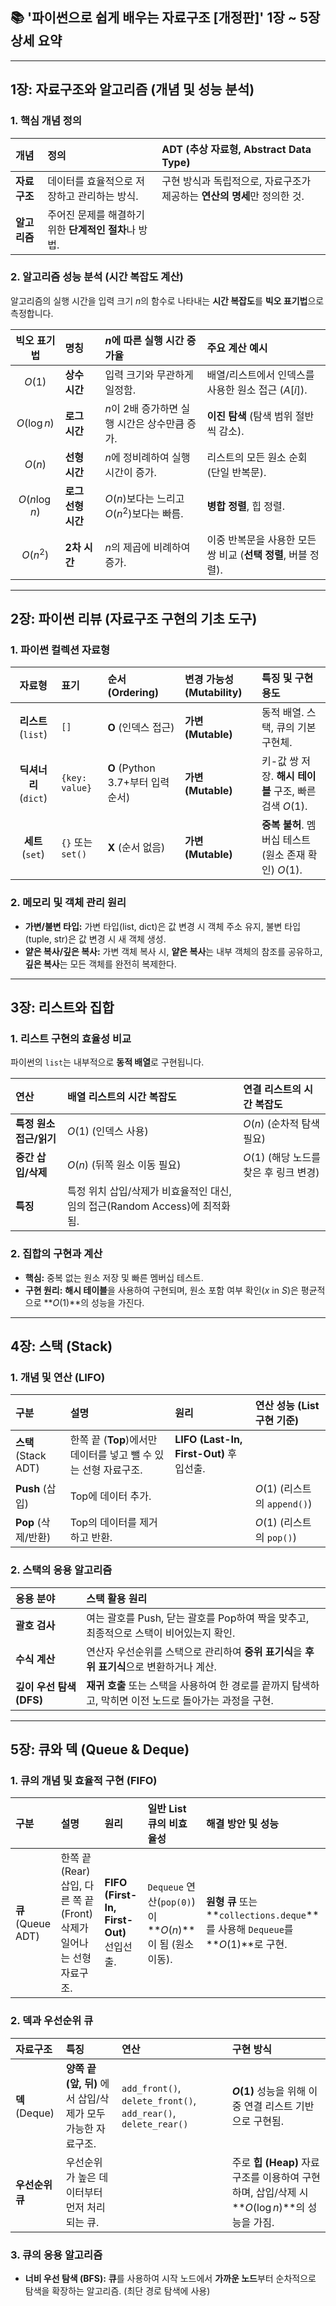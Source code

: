 ## 📚 '파이썬으로 쉽게 배우는 자료구조 [개정판]' 1장 ~ 5장 상세 요약

---

## 1장: 자료구조와 알고리즘 (개념 및 성능 분석)

### 1. 핵심 개념 정의

| 개념 | 정의 | ADT (추상 자료형, Abstract Data Type) |
| :--- | :--- | :--- |
| **자료구조** | 데이터를 효율적으로 저장하고 관리하는 방식. | 구현 방식과 독립적으로, 자료구조가 제공하는 **연산의 명세**만 정의한 것. |
| **알고리즘** | 주어진 문제를 해결하기 위한 **단계적인 절차**나 방법. | |

### 2. 알고리즘 성능 분석 (시간 복잡도 계산)

알고리즘의 실행 시간을 입력 크기 $n$의 함수로 나타내는 **시간 복잡도**를 **빅오 표기법**으로 측정합니다.

| 빅오 표기법 | 명칭 | $n$에 따른 실행 시간 증가율 | 주요 계산 예시 |
| :---: | :--- | :--- | :--- |
| $O(1)$ | **상수 시간** | 입력 크기와 무관하게 일정함. | 배열/리스트에서 인덱스를 사용한 원소 접근 ($A[i]$). |
| $O(\log n)$ | **로그 시간** | $n$이 2배 증가하면 실행 시간은 상수만큼 증가. | **이진 탐색** (탐색 범위 절반씩 감소). |
| $O(n)$ | **선형 시간** | $n$에 정비례하여 실행 시간이 증가. | 리스트의 모든 원소 순회 (단일 반복문). |
| $O(n \log n)$ | **로그 선형 시간** | $O(n)$보다는 느리고 $O(n^2)$보다는 빠름. | **병합 정렬**, 힙 정렬. |
| $O(n^2)$ | **2차 시간** | $n$의 제곱에 비례하여 증가. | 이중 반복문을 사용한 모든 쌍 비교 (**선택 정렬**, 버블 정렬). |

---

## 2장: 파이썬 리뷰 (자료구조 구현의 기초 도구)

### 1. 파이썬 컬렉션 자료형

| 자료형 | 표기 | 순서 (Ordering) | 변경 가능성 (Mutability) | 특징 및 구현 용도 |
| :---: | :--- | :--- | :--- | :--- |
| **리스트** (`list`) | `[]` | **O** (인덱스 접근) | **가변 (Mutable)** | 동적 배열. 스택, 큐의 기본 구현체. |
| **딕셔너리** (`dict`) | `{key: value}` | **O** (Python 3.7+부터 입력 순서) | **가변 (Mutable)** | 키-값 쌍 저장. **해시 테이블** 구조, 빠른 검색 $O(1)$. |
| **세트** (`set`) | `{}` 또는 `set()` | **X** (순서 없음) | **가변 (Mutable)** | **중복 불허**. 멤버십 테스트 (원소 존재 확인) $O(1)$. |

### 2. 메모리 및 객체 관리 원리

* **가변/불변 타입:** 가변 타입(list, dict)은 값 변경 시 객체 주소 유지, 불변 타입(tuple, str)은 값 변경 시 새 객체 생성.
* **얕은 복사/깊은 복사:** 가변 객체 복사 시, **얕은 복사**는 내부 객체의 참조를 공유하고, **깊은 복사**는 모든 객체를 완전히 복제한다.

---

## 3장: 리스트와 집합

### 1. 리스트 구현의 효율성 비교

파이썬의 `list`는 내부적으로 **동적 배열**로 구현됩니다.

| 연산 | 배열 리스트의 시간 복잡도 | 연결 리스트의 시간 복잡도 |
| :--- | :--- | :--- |
| **특정 원소 접근/읽기** | $O(1)$ (인덱스 사용) | $O(n)$ (순차적 탐색 필요) |
| **중간 삽입/삭제** | $O(n)$ (뒤쪽 원소 이동 필요) | $O(1)$ (해당 노드를 찾은 후 링크 변경) |
| **특징** | 특정 위치 삽입/삭제가 비효율적인 대신, 임의 접근(Random Access)에 최적화됨. | |

### 2. 집합의 구현과 계산

* **핵심:** 중복 없는 원소 저장 및 빠른 멤버십 테스트.
* **구현 원리:** **해시 테이블**을 사용하여 구현되며, 원소 포함 여부 확인($x$ in $S$)은 평균적으로 **$O(1)$**의 성능을 가진다.

---

## 4장: 스택 (Stack)

### 1. 개념 및 연산 (LIFO)

| 구분 | 설명 | 원리 | 연산 성능 (List 구현 기준) |
| :--- | :--- | :--- | :--- |
| **스택** (Stack ADT) | 한쪽 끝 (**Top**)에서만 데이터를 넣고 뺄 수 있는 선형 자료구조. | **LIFO (Last-In, First-Out)** 후입선출. | |
| **Push** (삽입) | Top에 데이터 추가. | | $O(1)$ (리스트의 `append()`) |
| **Pop** (삭제/반환) | Top의 데이터를 제거하고 반환. | | $O(1)$ (리스트의 `pop()`) |

### 2. 스택의 응용 알고리즘

| 응용 분야 | 스택 활용 원리 |
| :--- | :--- |
| **괄호 검사** | 여는 괄호를 Push, 닫는 괄호를 Pop하여 짝을 맞추고, 최종적으로 스택이 비어있는지 확인. |
| **수식 계산** | 연산자 우선순위를 스택으로 관리하여 **중위 표기식**을 **후위 표기식**으로 변환하거나 계산. |
| **깊이 우선 탐색 (DFS)** | **재귀 호출** 또는 스택을 사용하여 한 경로를 끝까지 탐색하고, 막히면 이전 노드로 돌아가는 과정을 구현. |

---

## 5장: 큐와 덱 (Queue & Deque)

### 1. 큐의 개념 및 효율적 구현 (FIFO)

| 구분 | 설명 | 원리 | 일반 List 큐의 비효율성 | 해결 방안 및 성능 |
| :--- | :--- | :--- | :--- | :--- |
| **큐** (Queue ADT) | 한쪽 끝 (Rear) 삽입, 다른 쪽 끝 (Front) 삭제가 일어나는 선형 자료구조. | **FIFO (First-In, First-Out)** 선입선출. | `Dequeue` 연산(`pop(0)`)이 **$O(n)$**이 됨 (원소 이동). | **원형 큐** 또는 **`collections.deque`**를 사용해 `Dequeue`를 **$O(1)$**로 구현. |

### 2. 덱과 우선순위 큐

| 자료구조 | 특징 | 연산 | 구현 방식 |
| :--- | :--- | :--- | :--- |
| **덱** (Deque) | **양쪽 끝 (앞, 뒤)** 에서 삽입/삭제가 모두 가능한 자료구조. | `add_front()`, `delete_front()`, `add_rear()`, `delete_rear()` | **$O(1)$** 성능을 위해 이중 연결 리스트 기반으로 구현됨. |
| **우선순위 큐** | 우선순위가 높은 데이터부터 먼저 처리되는 큐. | | 주로 **힙 (Heap)** 자료구조를 이용하여 구현하며, 삽입/삭제 시 **$O(\log n)$**의 성능을 가짐. |

### 3. 큐의 응용 알고리즘

* **너비 우선 탐색 (BFS):** **큐**를 사용하여 시작 노드에서 **가까운 노드**부터 순차적으로 탐색을 확장하는 알고리즘. (최단 경로 탐색에 사용)
